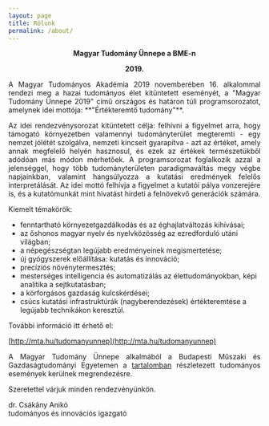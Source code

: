 ```yaml
---
layout: page
title: Rólunk
permalink: /about/
---
```


<p style="text-align: center; font-weight:bold;">Magyar Tudomány Ünnepe a BME-n</p>

<p style="text-align: center; font-weight:bold;">2019.</p>

<p style="text-align: justify">A Magyar Tudományos Akadémia 2019 novemberében 16. alkalommal rendezi meg a
hazai tudományos élet kitüntetett eseményét, a "Magyar Tudomány Ünnepe 2019"
című országos és határon túli programsorozatot, amelynek idei mottója: **"Értékteremtő tudomány"**. </p>

<p style="text-align: justify">Az idei rendezvénysorozat kitüntetett célja: felhívni a figyelmet arra, hogy
támogató környezetben valamennyi tudományterület megteremti - egy nemzet
jólétét szolgálva, nemzeti kincseit gyarapítva - azt az értéket, amely annak
megfelelő helyén hasznosul, és ezek az értékek természetükből adódóan más
módon mérhetőek. A programsorozat foglalkozik azzal a jelenséggel, hogy több
tudományterületen paradigmaváltás megy végbe napjainkban, valamint
hangsúlyozza a kutatási eredmények felelős interpretálását. Az idei mottó
felhívja a figyelmet a kutatói pálya vonzerejére is, és a kutatómunkát mint
hivatást hirdeti a felnövekvő generációk számára.</p>

Kiemelt témakörök:

- fenntartható környezetgazdálkodás és az éghajlatváltozás kihívásai;
- az őshonos magyar nyelv és nyelvközösség az ezredforduló utáni világban;
- a népegészségtan legújabb eredményeinek megismertetése;
- új gyógyszerek előállítása: kutatás és innováció;
- precíziós növénytermesztés;
- mesterséges intelligencia és automatizálás az élettudományokban, képi
 analitika a sejtkutatásban;
- a körforgásos gazdaság kulcskérdései;
- csúcs kutatási infrastruktúrák (nagyberendezések) értékteremtése a legújabb
 technikákon keresztül.

További információ itt érhető el:

[http://mta.hu/tudomanyunnep](http://mta.hu/tudomanyunnep)

<p style="text-align: justify">A Magyar Tudomány Ünnepe alkalmából a Budapesti Műszaki és Gazdaságtudományi
Egyetemen a <a class="home-url" rel="author" href="{{ "/" | relative_url }}">tartalomban</a> részletezett tudományos események kerülnek
megrendezésre.</p>

Szeretettel várjuk minden rendezvényünkön.

dr. Csákány Anikó<br>
tudományos és innovációs igazgató



